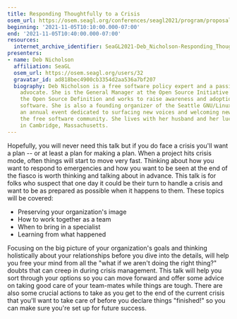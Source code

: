 ```yaml
---
title: Responding Thoughtfully to a Crisis
osem_url: https://osem.seagl.org/conferences/seagl2021/program/proposals/824
beginning: '2021-11-05T10:10:00.000-07:00'
end: '2021-11-05T10:40:00.000-07:00'
resources:
  internet_archive_identifier: SeaGL2021-Deb_Nicholson-Responding_Thoughtfully_to_a_Crisis
presenters:
- name: Deb Nicholson
  affiliation: SeaGL
  osem_url: https://osem.seagl.org/users/32
  gravatar_id: ad818bec4900cb3354d2aa536a7bf207
  biography: Deb Nicholson is a free software policy expert and a passionate community
    advocate. She is the General Manager at the Open Source Initiative which stewards
    the Open Source Definition and works to raise awareness and adoption of open source
    software. She is also a founding organizer of the Seattle GNU/Linux Conference,
    an annual event dedicated to surfacing new voices and welcoming new people to
    the free software community. She lives with her husband and her lucky black cat
    in Cambridge, Massachusetts.
---
```


Hopefully, you will never need this talk but if you do face a crisis you'll want a plan -- or at least a plan for making a plan. When a project hits crisis mode, often things will start to move very fast. Thinking about how you want to respond to emergencies and how you want to be seen at the end of the fiasco is worth thinking and talking about in advance. This talk is for folks who suspect that one day it could be their turn to handle a crisis and want to be as prepared as possible when it happens to them. These topics will be covered:

* Preserving your organization's image
* How to work together as a team
* When to bring in a specialist
* Learning from what happened

Focusing on the big picture of your organization's goals and thinking holistically about your relationships before you dive into the details, will help you free your mind from all the "what if we aren't doing the right thing?" doubts that can creep in during crisis management. This talk will help you sort through your options so you can move forward and offer some advice on taking good care of your team-mates while things are tough. There are also some crucial actions to take as you get to the end of the current crisis that you'll want to take care of before you declare things "finished!" so you can make sure you're set up for future success.
